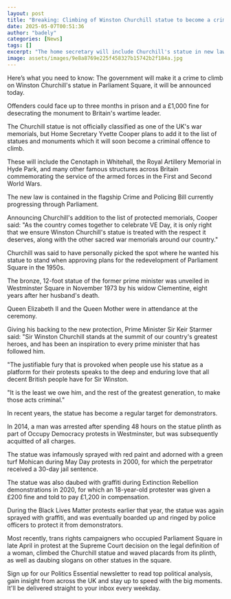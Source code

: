 ```yaml
---
layout: post
title: "Breaking: Climbing of Winston Churchill statue to become a crime"
date: 2025-05-07T00:51:36
author: "badely"
categories: [News]
tags: []
excerpt: "The home secretary will include Churchill's statue in new law trying to stop war memorial vandalism."
image: assets/images/9e8a8769e225f458327b15742b2f184a.jpg
---
```


Here’s what you need to know: The government will make it a crime to climb on Winston Churchill's statue in Parliament Square, it will be announced today. 

Offenders could face up to three months in prison and a £1,000 fine for desecrating the monument to Britain's wartime leader.

The Churchill statue is not officially classified as one of the UK's war memorials, but Home Secretary Yvette Cooper plans to add it to the list of statues and monuments which it will soon become a criminal offence to climb.

These will include the Cenotaph in Whitehall, the Royal Artillery Memorial in Hyde Park, and many other famous structures across Britain commemorating the service of the armed forces in the First and Second World Wars.

The new law is contained in the flagship Crime and Policing Bill currently progressing through Parliament. 

Announcing Churchill's addition to the list of protected memorials, Cooper said: "As the country comes together to celebrate VE Day, it is only right that we ensure Winston Churchill's statue is treated with the respect it deserves, along with the other sacred war memorials around our country."

Churchill was said to have personally picked the spot where he wanted his statue to stand when approving plans for the redevelopment of Parliament Square in the 1950s.

The bronze, 12-foot statue of the former prime minister was unveiled in Westminster Square in November 1973 by his widow Clementine, eight years after her husband's death. 

Queen Elizabeth II and the Queen Mother were in attendance at the ceremony.

Giving his backing to the new protection, Prime Minister Sir Keir Starmer said: "Sir Winston Churchill stands at the summit of our country's greatest heroes, and has been an inspiration to every prime minister that has followed him. 

"The justifiable fury that is provoked when people use his statue as a platform for their protests speaks to the deep and enduring love that all decent British people have for Sir Winston. 

"It is the least we owe him, and the rest of the greatest generation, to make those acts criminal."

In recent years, the statue has become a regular target for demonstrators.

In 2014, a man was arrested after spending 48 hours on the statue plinth as part of Occupy Democracy protests in Westminster, but was subsequently acquitted of all charges.

The statue was infamously sprayed with red paint and adorned with a green turf Mohican during May Day protests in 2000, for which the perpetrator received a 30-day jail sentence. 

The statue was also daubed with graffiti during Extinction Rebellion demonstrations in 2020, for which an 18-year-old protester was given a £200 fine and told to pay £1,200 in compensation.

During the Black Lives Matter protests earlier that year, the statue was again sprayed with graffiti, and was eventually boarded up and ringed by police officers to protect it from demonstrators.

Most recently, trans rights campaigners who occupied Parliament Square in late April in protest at the Supreme Court decision on the legal definition of a woman, climbed the Churchill statue and waved placards from its plinth, as well as daubing slogans on other statues in the square.

Sign up for our Politics Essential newsletter to read top political analysis, gain insight from across the UK and stay up to speed with the big moments. It'll be delivered straight to your inbox every weekday.

